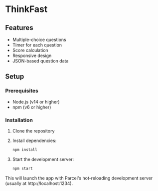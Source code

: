 # ThinkFast

## Features
- Multiple-choice questions
- Timer for each question
- Score calculation
- Responsive design
- JSON-based question data

## Setup

### Prerequisites
- Node.js (v14 or higher)
- npm (v6 or higher)

### Installation
1. Clone the repository

2. Install dependencies:
    ```bash
    npm install

3. Start the development server:
    ```bash
    npm start

This will launch the app with Parcel's hot-reloading development server (usually at http://localhost:1234).
